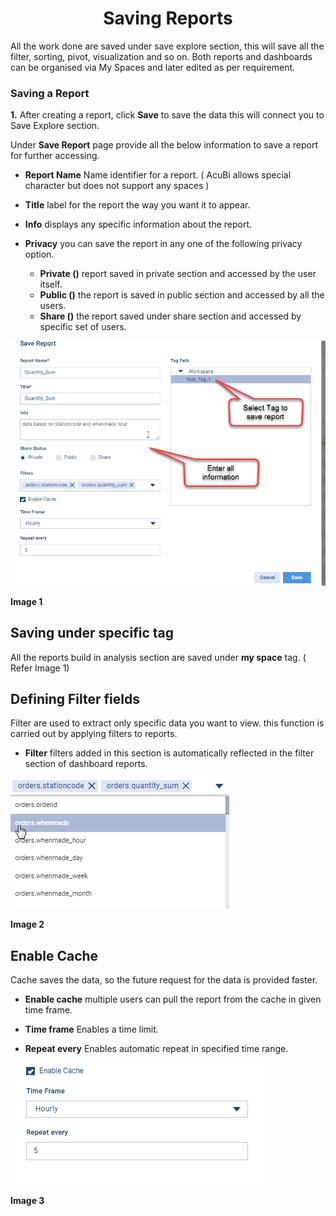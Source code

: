 


<center><h1>Saving Reports</h1></center>

All the work done are saved under save explore section, this will save all the filter, sorting, pivot, visualization and so on.
Both reports and dashboards can be organised via My Spaces and later edited as per requirement.


### Saving a Report

**1.** After creating a report, click **Save** to save the data this will connect you to Save Explore section.

Under **Save Report** page provide all the below information to save a report for further accessing.

- **Report Name** Name identifier for a report. ( AcuBi allows  special character but does not  support any spaces )

- **Title** label for the report the way you want it to appear.

- **Info** displays any specific information about the report.

- **Privacy** you can save the report in any one of the following privacy option.

  - **Private ()** report saved in private section and accessed by the user itself.
  - **Public   ()** the report is saved in public section and accessed by all the users.
  -  **Share   ()** the report saved under share section and accessed by specific set of users.

![enter image description here](https://raw.githubusercontent.com/sv18042016/fp1/5c20a9d86f105fcc871e95e0dfc3ccb1b2d05a6d/images/New_version5/TD_SAVE_REPORT_1.png)

**Image 1**

## Saving under specific tag

All the reports build in analysis section are saved under **my space** tag. ( Refer Image 1)

## Defining Filter fields

Filter are used to extract only specific data you want to view. this function is carried out by applying filters to reports.
 
- **Filter**  filters added in this section is automatically reflected in the filter section of dashboard reports.

![enter image description here](https://raw.githubusercontent.com/sv18042016/fp1/5c20a9d86f105fcc871e95e0dfc3ccb1b2d05a6d/images/New_version5/TD_SAVE_REPORT_2.png)

**Image 2**

## Enable Cache 

Cache saves the data, so the future request for the data is provided faster.

- **Enable cache** multiple users can pull the report from the cache in given time frame.

- **Time frame** Enables a time limit.

- **Repeat every** Enables automatic repeat in specified time range.

![enter image description here](https://raw.githubusercontent.com/sv18042016/fp1/f9fdd23f5f62ead411830f4a98d2984c76abf33b/images/New_version5/TD_SAVE_REPORT_3.png)

**Image 3**
<!--stackedit_data:
eyJoaXN0b3J5IjpbLTQwMTQ2NjkyLDE4NzY3OTk5MzIsOTUzOD
c2Mjg4LDE0Mjc0NDg4NDMsMTg5Mzc3Mzg0OSwtMTYzODUxNjU2
LDIwNjA1MTg5OSwtMTE3MjQ4MDM4Nl19
-->